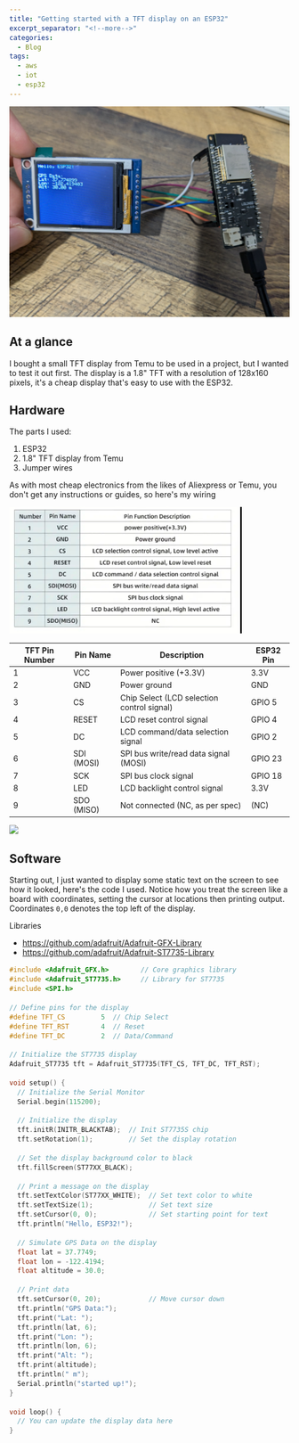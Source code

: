 ```yaml
---
title: "Getting started with a TFT display on an ESP32"
excerpt_separator: "<!--more-->"
categories:
  - Blog
tags:
  - aws
  - iot
  - esp32
---
```


![](/assets/post_images/2024/tftdisplay.jpg)

## At a glance
I bought a small TFT display from Temu to be used in a project, but I wanted to test it out first. The display is a 1.8" TFT with a resolution of 128x160 pixels, it's a cheap display that's easy to use with the ESP32.

## Hardware
The parts I used:
1. ESP32
2. 1.8" TFT display from Temu
3. Jumper wires

As with most cheap electronics from the likes of Aliexpress or Temu, you don't get any instructions or guides, so here's my wiring

![](/assets/post_images/2024/tftpins.png)

| TFT Pin Number | Pin Name   | Description                                | ESP32 Pin |
|----------------|------------|--------------------------------------------|-----------|
| 1              | VCC        | Power positive (+3.3V)                     | 3.3V      |
| 2              | GND        | Power ground                               | GND       |
| 3              | CS         | Chip Select (LCD selection control signal) | GPIO 5    |
| 4              | RESET      | LCD reset control signal                   | GPIO 4    |
| 5              | DC         | LCD command/data selection signal          | GPIO 2    |
| 6              | SDI (MOSI) | SPI bus write/read data signal (MOSI)      | GPIO 23   |
| 7              | SCK        | SPI bus clock signal                       | GPIO 18   |
| 8              | LED        | LCD backlight control signal               | 3.3V      |
| 9              | SDO (MISO) | Not connected (NC, as per spec)            | (NC)      |

![](/assets/post_images/2024/tftwiring.jpg)

## Software

Starting out, I just wanted to display some static text on the screen to see how it looked, here's the code I used. Notice how you treat the screen like a board with coordinates, setting the cursor at locations then printing output. Coordinates `0,0` denotes the top left of the display.

Libraries
* https://github.com/adafruit/Adafruit-GFX-Library
* https://github.com/adafruit/Adafruit-ST7735-Library

```cpp
#include <Adafruit_GFX.h>        // Core graphics library
#include <Adafruit_ST7735.h>     // Library for ST7735
#include <SPI.h>

// Define pins for the display
#define TFT_CS         5  // Chip Select
#define TFT_RST        4  // Reset
#define TFT_DC         2  // Data/Command

// Initialize the ST7735 display
Adafruit_ST7735 tft = Adafruit_ST7735(TFT_CS, TFT_DC, TFT_RST);

void setup() {
  // Initialize the Serial Monitor
  Serial.begin(115200);
  
  // Initialize the display
  tft.initR(INITR_BLACKTAB);  // Init ST7735S chip
  tft.setRotation(1);         // Set the display rotation
  
  // Set the display background color to black
  tft.fillScreen(ST77XX_BLACK);
  
  // Print a message on the display
  tft.setTextColor(ST77XX_WHITE);  // Set text color to white
  tft.setTextSize(1);              // Set text size
  tft.setCursor(0, 0);             // Set starting point for text
  tft.println("Hello, ESP32!");
  
  // Simulate GPS Data on the display
  float lat = 37.7749;
  float lon = -122.4194;
  float altitude = 30.0;
  
  // Print data
  tft.setCursor(0, 20);            // Move cursor down
  tft.println("GPS Data:");
  tft.print("Lat: ");
  tft.println(lat, 6);
  tft.print("Lon: ");
  tft.println(lon, 6);
  tft.print("Alt: ");
  tft.print(altitude);
  tft.println(" m");
  Serial.println("started up!");
}

void loop() {
  // You can update the display data here
}

```